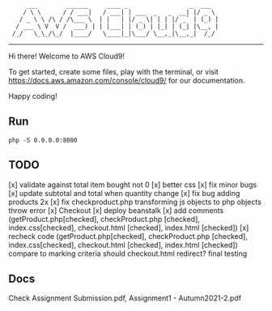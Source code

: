          ___        ______     ____ _                 _  ___  
        / \ \      / / ___|   / ___| | ___  _   _  __| |/ _ \ 
       / _ \ \ /\ / /\___ \  | |   | |/ _ \| | | |/ _` | (_) |
      / ___ \ V  V /  ___) | | |___| | (_) | |_| | (_| |\__, |
     /_/   \_\_/\_/  |____/   \____|_|\___/ \__,_|\__,_|  /_/ 
 ----------------------------------------------------------------- 


Hi there! Welcome to AWS Cloud9!

To get started, create some files, play with the terminal,
or visit https://docs.aws.amazon.com/console/cloud9/ for our documentation.

Happy coding!

## Run
`php -S 0.0.0.0:8080`

## TODO
[x] validate against total item bought not 0
[x] better css
[x] fix minor bugs
[x] update subtotal and total when quantity change
[x] fix bug adding products 2x
[x] fix checkproduct.php transforming js objects to php objects throw error
[x] Checkout
[x] deploy beanstalk
[x] add comments (getProduct.php[checked], checkProduct.php [checked], index.css[checked], checkout.html [checked], index.html [checked])
[x] recheck code (getProduct.php[checked], checkProduct.php [checked], index.css[checked], checkout.html [checked], index.html [checked])
compare to marking criteria
should checkout.html redirect?
final testing

## Docs
Check Assignment Submission.pdf, Assignment1 - Autumn2021-2.pdf